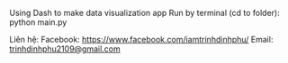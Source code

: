 Using Dash to make data visualization app
Run by terminal (cd to folder): python main.py

Liên hệ:
Facebook: https://www.facebook.com/iamtrinhdinhphu/
Email: trinhdinhphu2109@gmail.com
